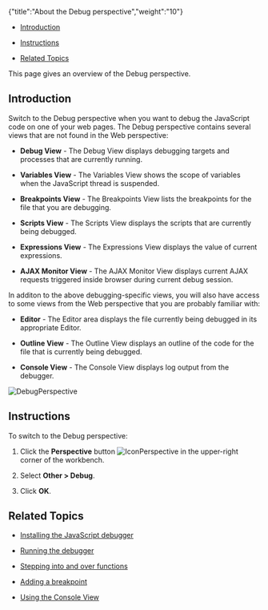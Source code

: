 {"title":"About the Debug perspective","weight":"10"} 

*   [Introduction](#Introduction)
    
*   [Instructions](#Instructions)
    
*   [Related Topics](#RelatedTopics)
    

This page gives an overview of the Debug perspective.

## Introduction

Switch to the Debug perspective when you want to debug the JavaScript code on one of your web pages. The Debug perspective contains several views that are not found in the Web perspective:

*   **Debug View** - The Debug View displays debugging targets and processes that are currently running.
    
*   **Variables View** - The Variables View shows the scope of variables when the JavaScript thread is suspended.
    
*   **Breakpoints View** - The Breakpoints View lists the breakpoints for the file that you are debugging.
    
*   **Scripts View** - The Scripts View displays the scripts that are currently being debugged.
    
*   **Expressions View** - The Expressions View displays the value of current expressions.
    
*   **AJAX Monitor View** - The AJAX Monitor View displays current AJAX requests triggered inside browser during current debug session.
    

In additon to the above debugging-specific views, you will also have access to some views from the Web perspective that you are probably familiar with:

*   **Editor** - The Editor area displays the file currently being debugged in its appropriate Editor.
    
*   **Outline View** - The Outline View displays an outline of the code for the file that is currently being debugged.
    
*   **Console View** - The Console View displays log output from the debugger.
    

![DebugPerspective](/Images/appc/download/attachments/30083106/DebugPerspective.png)

## Instructions

To switch to the Debug perspective:

1.  Click the **Perspective** button ![IconPerspective](/Images/appc/download/attachments/30083106/IconPerspective.png) in the upper-right corner of the workbench.
    
2.  Select **Other > Debug**.
    
3.  Click **OK**.
    

## Related Topics

*   [Installing the JavaScript debugger](/docs/appc/Axway_Appcelerator_Studio/Axway_Appcelerator_Studio_Guide/Web_Development/JavaScript_Development/Debugging_JavaScript/Installing_the_JavaScript_debugger/)
    
*   [Running the debugger](/docs/appc/Axway_Appcelerator_Studio/Axway_Appcelerator_Studio_Guide/Web_Development/JavaScript_Development/Debugging_JavaScript/Running_the_debugger/)
    
*   [Stepping into and over functions](/docs/appc/Axway_Appcelerator_Studio/Axway_Appcelerator_Studio_Guide/Web_Development/JavaScript_Development/Debugging_JavaScript/Stepping_into_and_over_functions/)
    
*   [Adding a breakpoint](/docs/appc/Axway_Appcelerator_Studio/Axway_Appcelerator_Studio_Guide/Web_Development/JavaScript_Development/Debugging_JavaScript/Adding_a_breakpoint/)
    
*   [Using the Console View](/docs/appc/Axway_Appcelerator_Studio/Axway_Appcelerator_Studio_Guide/Web_Development/JavaScript_Development/Debugging_JavaScript/Using_the_Console_View/)